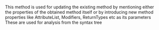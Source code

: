 This method is used for updating the existing method by mentioning either the properties of the obtained method itself or by introducing new method properties like AttributeList, Modifiers, ReturnTypes etc as its parameters
These are used for analysis from the syntax tree
